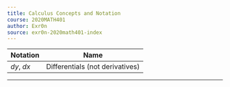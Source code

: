 ```yaml
---
title: Calculus Concepts and Notation
course: 2020MATH401
author: Exr0n
source: exr0n-2020math401-index
---
```


| Notation | Name |
|----------|------|
$dy$, $dx$ | Differentials (not derivatives)

---